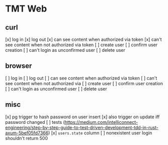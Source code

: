 # TMT Web

## curl

[x] log in
[x] log out
[x] can see content when authorized via token
[x] can't see content when not authorized via token
[ ] create user
  [ ] confirm user creation
[ ] can't login as unconfirmed user
[ ] delete user

## browser

[ ] log in
[ ] log out
[ ] can see content when authorized via token
[ ] can't see content when not authorized via 
[ ] create user
  [ ] confirm user creation
[ ] can't login as unconfirmed user
[ ] delete user

## misc

[x] pg trigger to hash password on user insert
  [x] also trigger on update iff password changed
[ ] tests (https://medium.com/intelliconnect-engineering/step-by-step-guide-to-test-driven-development-tdd-in-rust-axum-5bef05fd7366)
[x] `users.state` column
[ ] nonexistent user login shouldn't return 500
